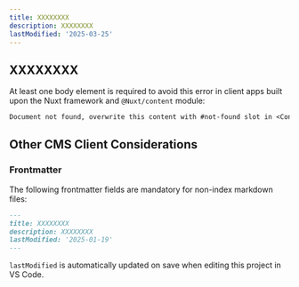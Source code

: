 ```yaml
---
title: XXXXXXXX
description: XXXXXXXX
lastModified: '2025-03-25'
---
```


## XXXXXXXX

At least one body element is required to avoid this error in client apps built upon the Nuxt framework and `@Nuxt/content` module:

```txt
Document not found, overwrite this content with #not-found slot in <ContentDoc>.
```

## Other CMS Client Considerations

### Frontmatter

The following frontmatter fields are mandatory for non-index markdown files:

```markdown
---
title: XXXXXXXX
description: XXXXXXXX
lastModified: '2025-01-19'
---

```

`lastModified` is automatically updated on save when editing this project in VS Code.
